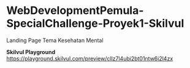 # WebDevelopmentPemula-SpecialChallenge-Proyek1-Skilvul
Landing Page Tema Kesehatan Mental

**Skilvul Playground**
https://playground.skilvul.com/preview/cllz7l4ubi2bt01ntw6i2l4zx
